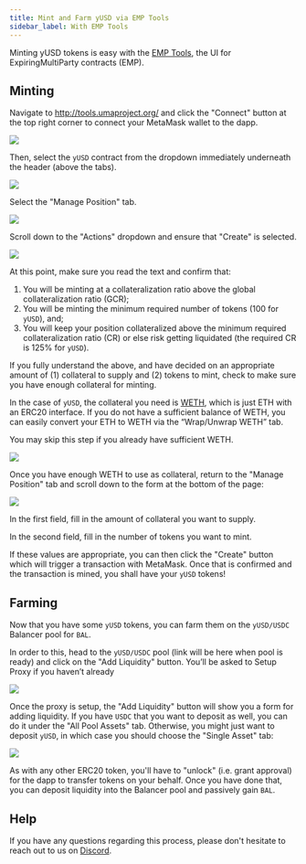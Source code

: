 ```yaml
---
title: Mint and Farm yUSD via EMP Tools
sidebar_label: With EMP Tools
---
```


Minting yUSD tokens is easy with the [EMP Tools](http://tools.umaproject.org/),
the UI for ExpiringMultiParty contracts (EMP).

## Minting

Navigate to http://tools.umaproject.org/ and click the "Connect" button at the
top right corner to connect your MetaMask wallet to the dapp.

![](/docs/tutorials/emp_connect.png)

Then, select the `yUSD` contract from the dropdown immediately underneath the
header (above the tabs).

![](/docs/tutorials/emp_select.png)

Select the "Manage Position" tab.

![](/docs/tutorials/emp_manage-position.png)

Scroll down to the "Actions" dropdown and ensure that "Create" is selected.

![](/docs/tutorials/emp_actions.png)

At this point, make sure you read the text and confirm that:

1. You will be minting at a collateralization ratio above the global
   collateralization ratio (GCR);
2. You will be minting the minimum required number of tokens (100 for `yUSD`),
   and;
3. You will keep your position collateralized above the minimum required
   collateralization ratio (CR) or else risk getting liquidated (the required CR
   is 125% for `yUSD`).

If you fully understand the above, and have decided on an appropriate amount of
(1) collateral to supply and (2) tokens to mint, check to make sure you have
enough collateral for minting.

In the case of `yUSD`, the collateral you need is [WETH](https://weth.io/),
which is just ETH with an ERC20 interface. If you do not have a sufficient
balance of WETH, you can easily convert your ETH to WETH via the “Wrap/Unwrap
WETH” tab.

You may skip this step if you already have sufficient WETH.

![](/docs/tutorials/emp_weth.png)

Once you have enough WETH to use as collateral, return to the "Manage Position"
tab and scroll down to the form at the bottom of the page:

![](/docs/tutorials/emp_form.png)

In the first field, fill in the amount of collateral you want to supply.

In the second field, fill in the number of tokens you want to mint.

If these values are appropriate, you can then click the "Create" button which
will trigger a transaction with MetaMask. Once that is confirmed and the
transaction is mined, you shall have your `yUSD` tokens!

## Farming

Now that you have some `yUSD` tokens, you can farm them on the `yUSD/USDC`
Balancer pool for `BAL`.

In order to this, head to the `yUSD/USDC` pool (link will be here when pool is
ready) and click on the "Add Liquidity" button. You’ll be asked to Setup Proxy
if you haven’t already

![](/docs/tutorials/bal_add-liquidity.png)

Once the proxy is setup, the "Add Liquidity" button will show you a form for
adding liquidity. If you have `USDC` that you want to deposit as well, you can
do it under the "All Pool Assets" tab. Otherwise, you might just want to deposit
`yUSD`, in which case you should choose the "Single Asset" tab:

![](/docs/tutorials/bal_single-asset.png)

As with any other ERC20 token, you'll have to "unlock" (i.e. grant approval) for
the dapp to transfer tokens on your behalf. Once you have done that, you can
deposit liquidity into the Balancer pool and passively gain `BAL`.

## Help

If you have any questions regarding this process, please don't hesitate to reach
out to us on [Discord](https://discord.umaproject.org/).
